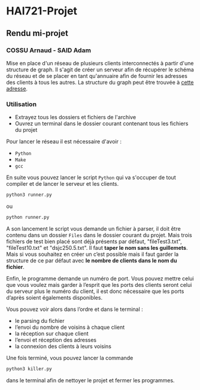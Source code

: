 # HAI721-Projet

## Rendu mi-projet
### COSSU Arnaud - SAID Adam

Mise en place d'un réseau de plusieurs clients interconnectés à partir d'une structure de graph.
Il s'agit de créer un serveur afin de récupérer le schéma du réseau et de se placer en tant qu'annuaire afin de fournir les adresses des clients à tous les autres. La structure du graph peut être trouvée à [cette adresse](http://cedric.cnam.fr/~porumbed/graphs/).

### Utilisation

- Extrayez tous les dossiers et fichiers de l'archive
- Ouvrez un terminal dans le dossier courant contenant tous les fichiers du projet

Pour lancer le réseau il est nécessaire d'avoir :
- `Python`
- `Make`
- `gcc`

En suite vous pouvez lancer le script `Python` qui va s'occuper de tout compiler et de lancer le serveur et les clients.
```bash
python3 runner.py
```
ou
```bash
python runner.py
```
A son lancement le script vous demande un fichier à parser, il doit être contenu dans un dossier `Files` dans le dossier courant du projet. Mais trois fichiers de test bien placé sont déjà présents par défaut, "fileTest3.txt", "fileTest10.txt" et "dsjc250.5.txt". Il faut **taper le nom sans les guillemets**. Mais si vous souhaitez en créer un c’est possible mais il faut garder la structure de ce par défaut avec **le nombre de clients dans le nom du fichier**.

Enfin, le programme demande un numéro de port. Vous pouvez mettre celui que vous voulez mais garder à l’esprit que les ports des clients seront celui du serveur plus le numéro du client, il est donc nécessaire que les ports d’après soient égalements disponibles.

Vous pouvez voir alors dans l’ordre et dans le terminal :
- le parsing du fichier
- l’envoi du nombre de voisins à chaque client
- la réception sur chaque client
- l’envoi et réception des adresses
- la connexion des clients à leurs voisins

Une fois terminé, vous pouvez lancer la commande
```bash
python3 killer.py
```
dans le terminal afin de nettoyer le projet et fermer les programmes.
